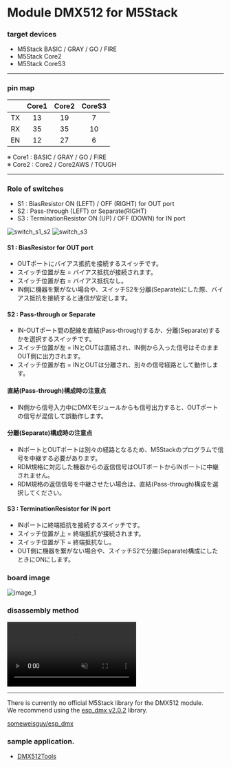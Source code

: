 # Module DMX512 for M5Stack

### target devices
 - M5Stack BASIC / GRAY / GO / FIRE
 - M5Stack Core2
 - M5Stack CoreS3

---
### pin map

|       | Core1 | Core2 | CoreS3 |
| :---: | :---: | :---: | :----: |
|  TX   |  13   |  19   |   7    |
|  RX   |  35   |  35   |   10   |
|  EN   |  12   |  27   |   6    |

※ Core1 : BASIC / GRAY / GO / FIRE  
※ Core2 : Core2 / Core2AWS / TOUGH  

---
### Role of switches

 - S1 : BiasResistor ON (LEFT) / OFF (RIGHT) for OUT port
 - S2 : Pass-through (LEFT) or Separate(RIGHT)
 - S3 : TerminationResistor ON (UP) / OFF (DOWN) for IN port

![switch_s1_s2](images/switch_s1_s2.jpg)
![switch_s3](images/switch_s3.jpg)

#### S1 : BiasResistor for OUT port
 - OUTポートにバイアス抵抗を接続するスイッチです。
 - スイッチ位置が左 = バイアス抵抗が接続されます。
 - スイッチ位置が右 = バイアス抵抗なし。
 - IN側に機器を繋がない場合や、スイッチS2を分離(Separate)にした際、バイアス抵抗を接続すると通信が安定します。

#### S2 : Pass-through or Separate
 - IN-OUTポート間の配線を直結(Pass-through)するか、分離(Separate)するかを選択するスイッチです。
 - スイッチ位置が左 = INとOUTは直結され、IN側から入った信号はそのままOUT側に出力されます。
 - スイッチ位置が右 = INとOUTは分離され、別々の信号経路として動作します。

#### 直結(Pass-through)構成時の注意点
 - IN側から信号入力中にDMXモジュールからも信号出力すると、OUTポートの信号が混信して誤動作します。

#### 分離(Separate)構成時の注意点
 - INポートとOUTポートは別々の経路となるため、M5Stackのプログラムで信号を中継する必要があります。
 - RDM規格に対応した機器からの返信信号はOUTポートからINポートに中継されません。
 - RDM規格の返信信号を中継させたい場合は、直結(Pass-through)構成を選択してください。

#### S3 : TerminationResistor for IN port
 - INポートに終端抵抗を接続するスイッチです。
 - スイッチ位置が上 = 終端抵抗が接続されます。
 - スイッチ位置が下 = 終端抵抗なし。
 - OUT側に機器を繋がない場合や、スイッチS2で分離(Separate)構成にしたときにONにします。


### board image
![image_1](images/image_1.jpg)

### disassembly method
<div><video controls src="https://user-images.githubusercontent.com/42724151/234217553-ae37cacd-316a-4df9-acec-f7d605136cc1.mp4" muted="false"></video></div>

---
There is currently no official M5Stack library for the DMX512 module.<br>
We recommend using the [esp_dmx v2.0.2](https://github.com/someweisguy/esp_dmx/archive/refs/tags/v2.02.zip) library.

[someweisguy/esp_dmx](https://github.com/someweisguy/esp_dmx/tree/v2.02)

### sample application.
 - [DMX512Tools](examples/DMX512Tools/)
